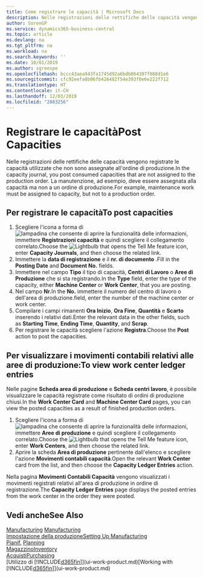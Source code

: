 ```yaml
---
title: Come registrare le capacità | Microsoft Docs
description: Nelle registrazioni delle rettifiche delle capacità vengono registrate le capacità utilizzate che non sono assegnate all'ordine di produzione. La manutenzione, ad esempio, deve essere assegnata alla capacità ma non a un ordine di produzione.
author: SorenGP
ms.service: dynamics365-business-central
ms.topic: article
ms.devlang: na
ms.tgt_pltfrm: na
ms.workload: na
ms.search.keywords: ''
ms.date: 10/01/2019
ms.author: sgroespe
ms.openlocfilehash: bccc43aea943fa1745d92a6bdb064307f088d1e6
ms.sourcegitcommit: cfc92eefa8b06fb426482f54e393f0e6e222f712
ms.translationtype: HT
ms.contentlocale: it-CH
ms.lasthandoff: 12/03/2019
ms.locfileid: "2883256"
---
```

# <a name="post-capacities"></a><span data-ttu-id="657fa-104">Registrare le capacità</span><span class="sxs-lookup"><span data-stu-id="657fa-104">Post Capacities</span></span>
<span data-ttu-id="657fa-105">Nelle registrazioni delle rettifiche delle capacità vengono registrate le capacità utilizzate che non sono assegnate all'ordine di produzione.</span><span class="sxs-lookup"><span data-stu-id="657fa-105">In the capacity journal, you post consumed capacities that are not assigned to the production order.</span></span> <span data-ttu-id="657fa-106">La manutenzione, ad esempio, deve essere assegnata alla capacità ma non a un ordine di produzione.</span><span class="sxs-lookup"><span data-stu-id="657fa-106">For example, maintenance work must be assigned to capacity, but not to a production order.</span></span>  

## <a name="to-post-capacities"></a><span data-ttu-id="657fa-107">Per registrare le capacità</span><span class="sxs-lookup"><span data-stu-id="657fa-107">To post capacities</span></span>  
1.  <span data-ttu-id="657fa-108">Scegliere l'icona a forma di ![lampadina che consente di aprire la funzionalità delle informazioni](media/ui-search/search_small.png "Informazioni sull'operazione che si desidera eseguire"), immettere **Registrazioni capacità** e quindi scegliere il collegamento correlato.</span><span class="sxs-lookup"><span data-stu-id="657fa-108">Choose the ![Lightbulb that opens the Tell Me feature](media/ui-search/search_small.png "Tell me what you want to do") icon, enter **Capacity Journals**, and then choose the related link.</span></span>  
2.  <span data-ttu-id="657fa-109">Immettere la **data di registrazione** e il **nr. di documento** .</span><span class="sxs-lookup"><span data-stu-id="657fa-109">Fill in the **Posting Date** and **Document No.** fields.</span></span>  
3.  <span data-ttu-id="657fa-110">Immettere nel campo **Tipo** il tipo di capacità, **Centri di Lavoro** o **Aree di Produzione** che si sta registrando.</span><span class="sxs-lookup"><span data-stu-id="657fa-110">In the **Type** field, enter the type of the capacity, either **Machine Center** or **Work Center**, that you are posting.</span></span>  
4.  <span data-ttu-id="657fa-111">Nel campo **Nr.**</span><span class="sxs-lookup"><span data-stu-id="657fa-111">In the **No.**</span></span> <span data-ttu-id="657fa-112">immettere il numero del centro di lavoro o dell'area di produzione.</span><span class="sxs-lookup"><span data-stu-id="657fa-112">field, enter the number of the machine center or work center.</span></span>  
5.  <span data-ttu-id="657fa-113">Compilare i campi rimanenti **Ora Inizio**, **Ora Fine**, **Quantità** e **Scarto** inserendo i relativi dati.</span><span class="sxs-lookup"><span data-stu-id="657fa-113">Enter the relevant data in the other fields, such as **Starting Time**, **Ending Time**, **Quantity**, and **Scrap**.</span></span>  
6.  <span data-ttu-id="657fa-114">Per registrare le capacità scegliere l'azione **Registra**.</span><span class="sxs-lookup"><span data-stu-id="657fa-114">Choose the **Post** action to post the capacities.</span></span>  

## <a name="to-view-work-center-ledger-entries"></a><span data-ttu-id="657fa-115">Per visualizzare i movimenti contabili relativi alle aree di produzione:</span><span class="sxs-lookup"><span data-stu-id="657fa-115">To view work center ledger entries</span></span>  
<span data-ttu-id="657fa-116">Nelle pagine **Scheda area di produzione** e **Scheda centri lavoro**, è possibile visualizzare le capacità registrate come risultato di ordini di produzione chiusi.</span><span class="sxs-lookup"><span data-stu-id="657fa-116">In the **Work Center Card** and **Machine Center Card** pages, you can view the posted capacities as a result of finished production orders.</span></span>    
1.  <span data-ttu-id="657fa-117">Scegliere l'icona a forma di ![lampadina che consente di aprire la funzionalità delle informazioni](media/ui-search/search_small.png "Informazioni sull'operazione che si desidera eseguire"), immettere **Aree di produzione** e quindi scegliere il collegamento correlato.</span><span class="sxs-lookup"><span data-stu-id="657fa-117">Choose the ![Lightbulb that opens the Tell Me feature](media/ui-search/search_small.png "Tell me what you want to do") icon, enter **Work Centers**, and then choose the related link.</span></span>  
2.  <span data-ttu-id="657fa-118">Aprire la scheda **Area di produzione** pertinente dall'elenco e scegliere l'azione **Movimenti contabili capacità**.</span><span class="sxs-lookup"><span data-stu-id="657fa-118">Open the relevant **Work Center** card from the list, and then choose the **Capacity Ledger Entries** action.</span></span>  

<span data-ttu-id="657fa-119">Nella pagina **Movimenti Contabili Capacità** vengono visualizzati i movimenti registrati relativi all'area di produzione in ordine di registrazione.</span><span class="sxs-lookup"><span data-stu-id="657fa-119">The **Capacity Ledger Entries** page displays the posted entries from the work center in the order they were posted.</span></span>   

## <a name="see-also"></a><span data-ttu-id="657fa-120">Vedi anche</span><span class="sxs-lookup"><span data-stu-id="657fa-120">See Also</span></span>  
<span data-ttu-id="657fa-121">[Manufacturing](production-manage-manufacturing.md)  </span><span class="sxs-lookup"><span data-stu-id="657fa-121">[Manufacturing](production-manage-manufacturing.md)  </span></span>  
[<span data-ttu-id="657fa-122">Impostazione della produzione</span><span class="sxs-lookup"><span data-stu-id="657fa-122">Setting Up Manufacturing</span></span>](production-configure-production-processes.md)  
<span data-ttu-id="657fa-123">[Pianif.](production-planning.md)    </span><span class="sxs-lookup"><span data-stu-id="657fa-123">[Planning](production-planning.md)    </span></span>  
[<span data-ttu-id="657fa-124">Magazzino</span><span class="sxs-lookup"><span data-stu-id="657fa-124">Inventory</span></span>](inventory-manage-inventory.md)  
[<span data-ttu-id="657fa-125">Acquisti</span><span class="sxs-lookup"><span data-stu-id="657fa-125">Purchasing</span></span>](purchasing-manage-purchasing.md)  
<span data-ttu-id="657fa-126">[Utilizzo di [!INCLUDE[d365fin](includes/d365fin_md.md)]](ui-work-product.md)</span><span class="sxs-lookup"><span data-stu-id="657fa-126">[Working with [!INCLUDE[d365fin](includes/d365fin_md.md)]](ui-work-product.md)</span></span>
